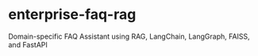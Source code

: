 # enterprise-faq-rag
Domain-specific FAQ Assistant using RAG, LangChain, LangGraph, FAISS, and FastAPI

